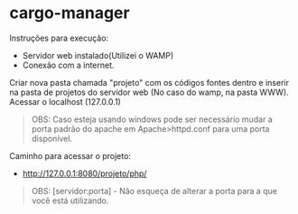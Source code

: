# cargo-manager

Instruções para execução:
 
 - Servidor web instalado(Utilizei o WAMP)
 - Conexão com a internet.
 
Criar nova pasta chamada "projeto" com os códigos fontes dentro e inserir na pasta de projetos do servidor web (No caso do wamp, na pasta WWW).
Acessar o localhost (127.0.0.1)
 > OBS: Caso esteja usando windows pode ser necessário mudar a porta padrão do apache em Apache>httpd.conf para uma porta disponível.

Caminho para acessar o projeto:

* http://127.0.0.1:8080/projeto/php/

> OBS: [servidor:porta] - Não esqueça de alterar a porta para a que você está utilizando.
